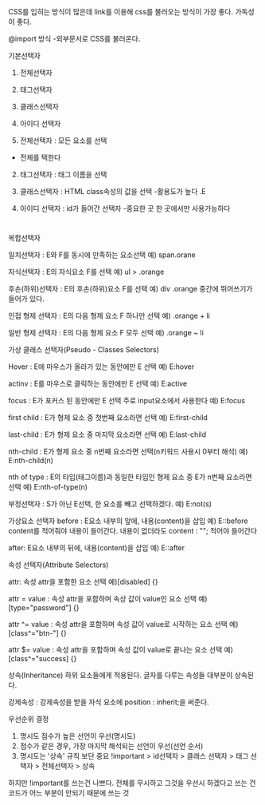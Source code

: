 CSS를 입히는 방식이 많은데
link를 이용해 css를 불러오는 방식이 가장 좋다.
가독성이 좋다.

@import 방식 -외부문서로 CSS를 불러온다.

기본선택자

1. 전체선택자
2. 태그선택자
3. 클래스선택자
4. 아이디 선택자

5. 전체선택자 : 모든 요소를 선택

- 전체를 택한다

2. 태그선택자 : 태그 이름을 선택

3. 클래스선택자 : HTML class속성의 값을 선택 -활용도가 높다
   .E

4. 아이디 선택자 : id가 들어간 선택자 -중요한 곳 한 곳에서만 사용가능하다

#

복합선택자

일치선택자 : E와 F를 동시에 만족하는 요소선택
예) span.orane

자식선택자 : E의 자식요소 F를 선택
예) ul > .orange

후손(하위)선택자 : E의 후손(하위)요소 F를 선택
예) div .orange 중간에 뛰어쓰기가 들어가 있다.

인접 형제 선택자 : E의 다음 형제 요소 F 하나만 선택
예) .orange + li

일반 형제 선택자 : E의 다음 형제 요소 F 모두 선택
예) .orange ~ li

가상 클래스 선택자(Pseudo - Classes Selectors)

Hover : E에 마우스가 올라가 있는 동안에만 E 선택
예) E:hover

actinv : E를 마우스로 클릭하는 동안에만 E 선택
예) E:active

focus : E가 포커스 된 동안에만 E 선택 주로 input요소에서 사용한다
예) E:focus

first child : E가 형제 요소 중 첫번째 요소라면 선택
예) E:first-child

last-child : E가 형제 요소 중 마지막 요소라면 선택
예) E:last-child

nth-child : E가 형제 요소 중 n번째 요소라면 선택(n키워드 사용시 0부터 해석)
예) E:nth-child(n)

nth of type : E의 타입(태그이름)과 동일한 타입인 형제 요소 중 E가 n번째 요소라면 선택
예) E:nth-of-type(n)

부정선택자 : S가 아닌 E선택, 한 요소를 빼고 선택하겠다.
예) E:not(s)

가상요소 선택자
before : E요소 내부의 앞에, 내용(content)을 삽입
예) E::before
content를 적어줘야 내용이 들어간다. 내용이 없더라도
content : ""; 적어야 들어간다

after: E요소 내부의 뒤에, 내용(content)을 삽입
예) E::after

속성 선택자(Attribute Selectors)

attr: 속성 attr을 포함한 요소 선택
예)[disabled] {}

attr = value : 속성 attr을 포함하며 속상 값이 value인 요소 선택
예) [type="password"] {}

attr ^= value : 속성 attr을 포함하며 속성 값이 value로 시작하는 요소 선택
예) [class^="btn-"] {}

attr $= value : 속성 attr을 포함하며 속성 값이 value로 끝나는 요소 선택
예) [class^="success] {}

상속(Inheritance)
하위 요소들에게 적용된다. 글자를 다루는 속성들 대부분이 상속된다.

강제속성 : 강제속성을 받을 자식 요소에 position : inherit;을 써준다.

우선순위 결정

1. 명시도 점수가 높은 선언이 우선(명시도)
2. 점수가 같은 경우, 가장 마지막 해석되는 선언이 우선(선언 순서)
3. 명시도는 '상속' 규칙 보단 중요
   !important > id선택자 > 클래스 선택자 > 태그 선택자 > 전체선택자 > 상속

하지만 !important를 쓰는건 나쁘다. 전체를 무시하고 그것을 우선시 하겠다고 쓰는 건 코드가 어느 부분이 안되기 때문에 쓰는 것
